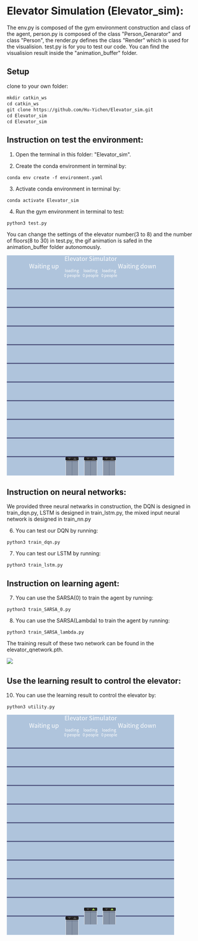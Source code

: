 # Elevator Simulation (Elevator_sim):

The env.py is composed of the gym environment construction and class of the agent, person.py is composed of the class "Person_Genarator" and class "Person", the render.py defines the class "Render" which is used for the visualision. test.py is for you to test our code. You can find the visualision result inside the "animation_buffer" folder.

## Setup

clone to your own folder:

```shell
mkdir catkin_ws
cd catkin_ws
git clone https://github.com/Hu-Yichen/Elevator_sim.git
cd Elevator_sim
cd Elevator_sim
```

## Instruction on test the environment:

1. Open the terminal in this folder: "Elevator_sim".

2. Create the conda environment in terminal by:

```shell
conda env create -f environment.yaml
```	
	
3. Activate conda environment in terminal by:

```shell
conda activate Elevator_sim
```
	
4. Run the gym environment in terminal to test:

```shell
python3 test.py
```
	
You can change the settings of the elevator number(3 to 8) and the number of floors(8 to 30) in test.py, the gif animation is safed in the animation_buffer folder autonomously.

![](https://github.com/Hu-Yichen/Elevator_sim/blob/main/Elevator_sim/animation_buffer/test.gif)
   
## Instruction on neural networks:

We provided three neural netwarks in construction, the DQN is designed in train_dqn.py, LSTM is designed in train_lstm.py, the mixed input neural network is designed in train_nn.py
    
6. You can test our DQN by running:

```shell
python3 train_dqn.py
```

7. You can test our LSTM by running:

```shell
python3 train_lstm.py
```
	
## Instruction on learning agent:
    
7. You can use the SARSA(0) to train the agent by running:

```shell
python3 train_SARSA_0.py
```

8. You can use the SARSA(Lambda) to train the agent by running:

```shell
python3 train_SARSA_lambda.py
```
The training result of these two network can be found in the elevator_qnetwork.pth.

<img src="Elevator_sim/q_value/DQN&SARSA2.png" width="500" />

## Use the learning result to control the elevator:

10. You can use the learning result to control the elevator by:

```shell
python3 utility.py
```

![](https://github.com/Hu-Yichen/Elevator_sim/blob/main/Elevator_sim/animation_buffer/training%20result.gif)

